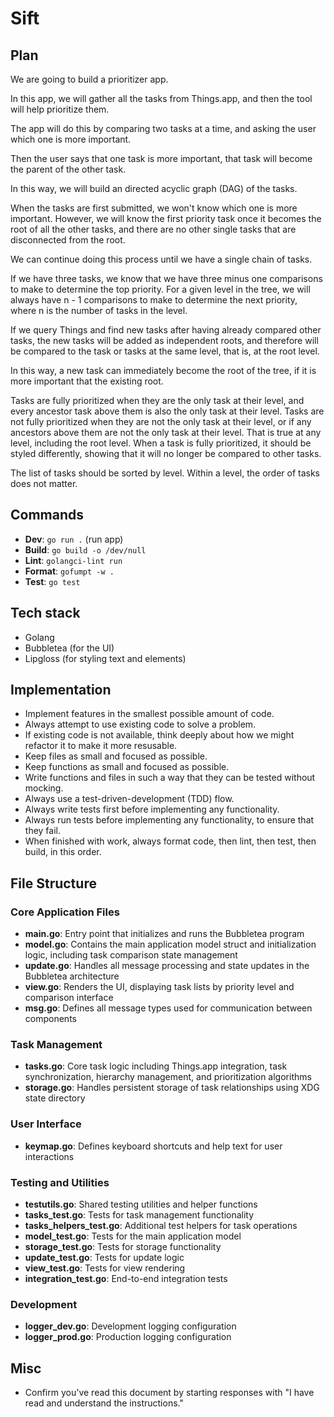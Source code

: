# Sift

## Plan

We are going to build a prioritizer app.

In this app, we will gather all the tasks from Things.app, and then the tool
will help prioritize them.

The app will do this by comparing two tasks at a time, and asking the user
which one is more important.

Then the user says that one task is more important, that task will become the
parent of the other task.

In this way, we will build an directed acyclic graph (DAG) of the tasks.

When the tasks are first submitted, we won't know which one is more important.
However, we will know the first priority task once it becomes the root of all
the other tasks, and there are no other single tasks that are disconnected from
the root.

We can continue doing this process until we have a single chain of tasks.

If we have three tasks, we know that we have three minus one comparisons to
make to determine the top priority. For a given level in the tree, we will
always have n - 1 comparisons to make to determine the next priority, where n
is the number of tasks in the level.

If we query Things and find new tasks after having already compared other
tasks, the new tasks will be added as independent roots, and therefore will be
compared to the task or tasks at the same level, that is, at the root level.

In this way, a new task can immediately become the root of the tree, if it is
more important that the existing root.

Tasks are fully prioritized when they are the only task at their level, and
every ancestor task above them is also the only task at their level. Tasks are
not fully prioritized when they are not the only task at their level, or if any
ancestors above them are not the only task at their level. That is true at any
level, including the root level. When a task is fully prioritized, it should be
styled differently, showing that it will no longer be compared to other tasks.

The list of tasks should be sorted by level. Within a level, the order of tasks
does not matter.

## Commands

- **Dev**: `go run .` (run app)
- **Build**: `go build -o /dev/null`
- **Lint**: `golangci-lint run`
- **Format**: `gofumpt -w .`
- **Test**: `go test`

## Tech stack

- Golang
- Bubbletea (for the UI)
- Lipgloss (for styling text and elements)

## Implementation

- Implement features in the smallest possible amount of code.
- Always attempt to use existing code to solve a problem.
- If existing code is not available, think deeply about how we might refactor
it to make it more resusable.
- Keep files as small and focused as possible.
- Keep functions as small and focused as possible.
- Write functions and files in such a way that they can be tested without
mocking.
- Always use a test-driven-development (TDD) flow.
- Always write tests first before implementing any functionality.
- Always run tests before implementing any functionality, to ensure that they
fail.
- When finished with work, always format code, then lint, then test, then
build, in this order.

## File Structure

### Core Application Files

- **main.go**: Entry point that initializes and runs the Bubbletea program
- **model.go**: Contains the main application model struct and initialization
logic, including task comparison state management
- **update.go**: Handles all message processing and state updates in the
Bubbletea architecture
- **view.go**: Renders the UI, displaying task lists by priority level and
comparison interface
- **msg.go**: Defines all message types used for communication between
components

### Task Management

- **tasks.go**: Core task logic including Things.app integration, task
synchronization, hierarchy management, and prioritization algorithms
- **storage.go**: Handles persistent storage of task relationships using XDG
state directory

### User Interface

- **keymap.go**: Defines keyboard shortcuts and help text for user interactions

### Testing and Utilities

- **testutils.go**: Shared testing utilities and helper functions
- **tasks_test.go**: Tests for task management functionality
- **tasks_helpers_test.go**: Additional test helpers for task operations
- **model_test.go**: Tests for the main application model
- **storage_test.go**: Tests for storage functionality
- **update_test.go**: Tests for update logic
- **view_test.go**: Tests for view rendering
- **integration_test.go**: End-to-end integration tests

### Development

- **logger_dev.go**: Development logging configuration
- **logger_prod.go**: Production logging configuration

## Misc

- Confirm you've read this document by starting responses with "I have read and
understand the instructions."
